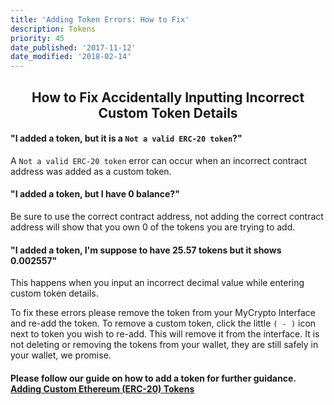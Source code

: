 ```yaml
---
title: 'Adding Token Errors: How to Fix'
description: Tokens
priority: 45
date_published: '2017-11-12'
date_modified: '2018-02-14'
---
```

## <center>How to Fix Accidentally Inputting Incorrect Custom Token Details</center>

#### "I added a token, but it is a `Not a valid ERC-20 token`?"
A `Not a valid ERC-20 token` error can occur when an incorrect contract address was added as a custom token. 

#### "I added a token, but I have 0 balance?"
Be sure to use the correct contract address, not adding the correct contract address will show that you own 0 of the tokens you are trying to add. 

#### "I added a token, I'm suppose to have 25.57 tokens but it shows 0.002557"
This happens when you input an incorrect decimal value while entering custom token details. 

To fix these errors please remove the token from your MyCrypto Interface and re-add the token. To remove a custom token, click the little `( - )` icon next to token you wish to re-add. This will remove it from the interface. It is not deleting or removing the tokens from your wallet, they are still safely in your wallet, we promise.

#### Please follow our guide on how to add a token for further guidance. [Adding Custom Ethereum (ERC-20) Tokens](https://support.mycrypto.com/tokens/adding-new-token-and-sending-custom-tokens.html)
